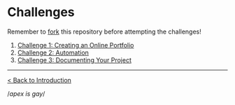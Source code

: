 # Challenges

Remember to [fork](https://docs.github.com/en/get-started/quickstart/fork-a-repo#forking-a-repository) this repository before attempting the challenges!

1. [Challenge 1: Creating an Online Portfolio](./challenge1.md)
2. [Challenge 2: Automation](./challenge2.md)
3. [Challenge 3: Documenting Your Project](./challenge3.md)

---

[< Back to Introduction](../README.md)






/*apex is gay*/